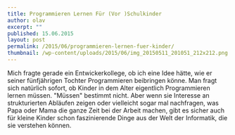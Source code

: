 ```yaml
---
title: Programmieren Lernen Für (Vor )Schulkinder
author: olav
excerpt: ""
published: 15.06.2015
layout: post
permalink: /2015/06/programmieren-lernen-fuer-kinder/
thumbnail: /wp-content/uploads/2015/06/img_20150511_201051_212x212.png
---
```

Mich fragte gerade ein Entwickerkollege, ob ich eine Idee h&auml;tte, wie er seiner f&uuml;nfj&auml;hrigen Tochter Programmieren beibringen k&ouml;nne. Man fragt sich nat&uuml;rlich sofort, ob Kinder in dem Alter eigentlich Programmieren lernen m&uuml;ssen. &quot;M&uuml;ssen&quot; bestimmt nicht. Aber wenn sie Interesse an strukturierten Abl&auml;ufen zeigen oder vielleicht sogar mal nachfragen, was Papa oder Mama die ganze Zeit bei der Arbeit machen, gibt es sicher auch f&uuml;r kleine Kinder schon faszinierende Dinge aus der Welt der Informatik, die sie verstehen k&ouml;nnen.